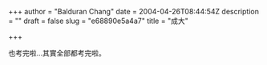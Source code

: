 +++
author = "Balduran Chang"
date = 2004-04-26T08:44:54Z
description = ""
draft = false
slug = "e68890e5a4a7"
title = "成大"

+++


也考完啦…其實全部都考完啦。

